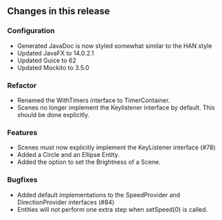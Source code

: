 ## Changes in this release

### Configuration
* Generated JavaDoc is now styled somewhat similar to the HAN style
* Updated JavaFX to 14.0.2.1 
* Updated Guice to 62
* Updated Mockito to 3.5.0

### Refactor
* Renamed the WithTimers interface to TimerContainer.
* Scenes no longer implement the Keylistener interface by default. This should be done explicitly.

### Features
* Scenes must now explicitly implement the KeyListener interface (#78)
* Added a Circle and an Ellipse Entity.
* Added the option to set the Brightness of a Scene.

### Bugfixes
* Added default implementations to the SpeedProvider and DirectionProvider interfaces (#84)
* Entities will not perform one extra step when setSpeed(0) is called.

